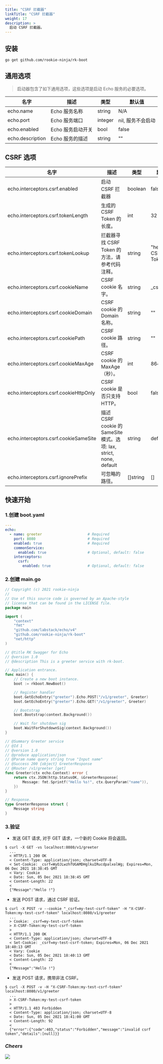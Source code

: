 ```yaml
---
title: "CSRF 拦截器"
linkTitle: "CSRF 拦截器"
weight: 17
description: >
  启动 CSRF 拦截器。
---
```


## 安装
```shell script
go get github.com/rookie-ninja/rk-boot
```

## 通用选项
> 启动器包含了如下通用选项，这些选项是启动 Echo 服务的必要选项。

| 名字 | 描述 | 类型 | 默认值 |
| ------ | ------ | ------ | ------ |
| echo.name | Echo 服务名称 | string | N/A |
| echo.port | Echo 服务端口 | integer | nil, 服务不会启动 |
| echo.enabled | Echo 服务启动开关 | bool | false |
| echo.description | Echo 服务的描述 | string | "" |

## CSRF 选项
| 名字 | 描述 | 类型 | 默认值 |
| ------ | ------ | ------ | ------ |
| echo.interceptors.csrf.enabled | 启动 CSRF 拦截器 | boolean | false |
| echo.interceptors.csrf.tokenLength | 生成的 CSRF Token 的长度。 | int | 32 |
| echo.interceptors.csrf.tokenLookup | 拦截器寻找 CSRF Token 的方法，请参考代码注释。| string | "header:X-CSRF-Token" |
| echo.interceptors.csrf.cookieName | CSRF cookie 名字。 | string | _csrf |
| echo.interceptors.csrf.cookieDomain | CSRF cookie 的 Domain 名称。 | string | "" |
| echo.interceptors.csrf.cookiePath | CSRF cookie 路径。 | string | "" |
| echo.interceptors.csrf.cookieMaxAge | CSRF cookie 的 MaxAge（秒）。 | int | 86400 |
| echo.interceptors.csrf.cookieHttpOnly | CSRF cookie 是否只支持 HTTP。 | bool | false |
| echo.interceptors.csrf.cookieSameSite | 描述 CSRF cookie 的 SameSite 模式。选项: lax, strict, none, default | string | default |
| echo.interceptors.csrf.ignorePrefix | 可忽略的路径。 | []string | [] |

## 快速开始
### 1.创建 boot.yaml
```yaml
---
echo:
  - name: greeter                     # Required
    port: 8080                        # Required
    enabled: true                     # Required
    commonService:
      enabled: true                   # Optional, default: false
    interceptors:
      csrf:
        enabled: true                 # Optional, default: false
```

### 2.创建 main.go
```go
// Copyright (c) 2021 rookie-ninja
//
// Use of this source code is governed by an Apache-style
// license that can be found in the LICENSE file.
package main

import (
	"context"
	"fmt"
	"github.com/labstack/echo/v4"
	"github.com/rookie-ninja/rk-boot"
	"net/http"
)

// @title RK Swagger for Echo
// @version 1.0
// @description This is a greeter service with rk-boot.

// Application entrance.
func main() {
	// Create a new boot instance.
	boot := rkboot.NewBoot()

	// Register handler
	boot.GetEchoEntry("greeter").Echo.POST("/v1/greeter", Greeter)
	boot.GetEchoEntry("greeter").Echo.GET("/v1/greeter", Greeter)

	// Bootstrap
	boot.Bootstrap(context.Background())

	// Wait for shutdown sig
	boot.WaitForShutdownSig(context.Background())
}

// @Summary Greeter service
// @Id 1
// @version 1.0
// @produce application/json
// @Param name query string true "Input name"
// @Success 200 {object} GreeterResponse
// @Router /v1/greeter [get]
func Greeter(ctx echo.Context) error {
	return ctx.JSON(http.StatusOK, &GreeterResponse{
		Message: fmt.Sprintf("Hello %s!", ctx.QueryParam("name")),
	})
}

// Response.
type GreeterResponse struct {
	Message string
}
```

### 3.验证
- 发送 GET 请求, 对于 GET 请求，一个新的 Cookie 将会返回。

```shell script
$ curl -X GET -vs localhost:8080/v1/greeter
  ...
  < HTTP/1.1 200 OK
  < Content-Type: application/json; charset=UTF-8
  < Set-Cookie: _csrf=WyOJLwzhfUGAMDHglkuIRucdpalxolWg; Expires=Mon, 06 Dec 2021 18:38:45 GMT
  < Vary: Cookie
  < Date: Sun, 05 Dec 2021 18:38:45 GMT
  < Content-Length: 22
  <
  {"Message":"Hello !"}
```

- 发送 POST 请求，通过 CSRF 验证。

```shell script
$ curl -X POST -v --cookie "_csrf=my-test-csrf-token" -H "X-CSRF-Token:my-test-csrf-token" localhost:8080/v1/greeter
  ...
  > Cookie: _csrf=my-test-csrf-token
  > X-CSRF-Token:my-test-csrf-token
  >
  < HTTP/1.1 200 OK
  < Content-Type: application/json; charset=UTF-8
  < Set-Cookie: _csrf=my-test-csrf-token; Expires=Mon, 06 Dec 2021 18:40:13 GMT
  < Vary: Cookie
  < Date: Sun, 05 Dec 2021 18:40:13 GMT
  < Content-Length: 22
  <
  {"Message":"Hello !"}
```

- 发送 POST 请求，携带非法 CSRF。

```shell script
$ curl -X POST -v -H "X-CSRF-Token:my-test-csrf-token" localhost:8080/v1/greeter
  ...
  > X-CSRF-Token:my-test-csrf-token
  >
  < HTTP/1.1 403 Forbidden
  < Content-Type: application/json; charset=UTF-8
  < Date: Sun, 05 Dec 2021 18:41:00 GMT
  < Content-Length: 92
  <
  {"error":{"code":403,"status":"Forbidden","message":"invalid csrf token","details":[null]}}
```

### _**Cheers**_
![](/bootstrapper/user-guide/cheers.png)